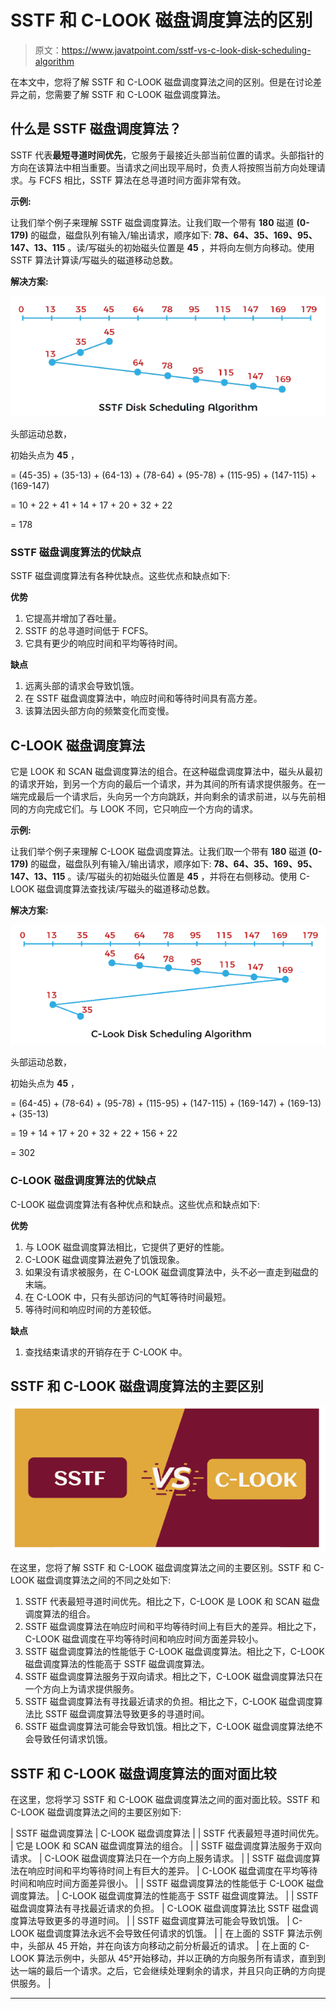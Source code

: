 # SSTF 和 C-LOOK 磁盘调度算法的区别

> 原文：<https://www.javatpoint.com/sstf-vs-c-look-disk-scheduling-algorithm>

在本文中，您将了解 SSTF 和 C-LOOK 磁盘调度算法之间的区别。但是在讨论差异之前，您需要了解 SSTF 和 C-LOOK 磁盘调度算法。

## 什么是 SSTF 磁盘调度算法？

SSTF 代表**最短寻道时间优先**，它服务于最接近头部当前位置的请求。头部指针的方向在该算法中相当重要。当请求之间出现平局时，负责人将按照当前方向处理请求。与 FCFS 相比，SSTF 算法在总寻道时间方面非常有效。

**示例:**

让我们举个例子来理解 SSTF 磁盘调度算法。让我们取一个带有 **180** 磁道 **(0-179)** 的磁盘，磁盘队列有输入/输出请求，顺序如下: **78、64、35、169、95、147、13、115** 。读/写磁头的初始磁头位置是 **45** ，并将向左侧方向移动。使用 SSTF 算法计算读/写磁头的磁道移动总数。

**解决方案:**

![SSTF vs C-LOOK Disk Scheduling Algorithm](img/5a78700ad51dfbfb5cfb098a26e5bb27.png)

头部运动总数，

初始头点为 **45** ，

= (45-35) + (35-13) + (64-13) + (78-64) + (95-78) + (115-95) + (147-115) + (169-147)

= 10 + 22 + 41 + 14 + 17 + 20 + 32 + 22

= 178

### SSTF 磁盘调度算法的优缺点

SSTF 磁盘调度算法有各种优缺点。这些优点和缺点如下:

**优势**

1.  它提高并增加了吞吐量。
2.  SSTF 的总寻道时间低于 FCFS。
3.  它具有更少的响应时间和平均等待时间。

**缺点**

1.  远离头部的请求会导致饥饿。
2.  在 SSTF 磁盘调度算法中，响应时间和等待时间具有高方差。
3.  该算法因头部方向的频繁变化而变慢。

## C-LOOK 磁盘调度算法

它是 LOOK 和 SCAN 磁盘调度算法的组合。在这种磁盘调度算法中，磁头从最初的请求开始，到另一个方向的最后一个请求，并为其间的所有请求提供服务。在一端完成最后一个请求后，头向另一个方向跳跃，并向剩余的请求前进，以与先前相同的方向完成它们。与 LOOK 不同，它只响应一个方向的请求。

**示例:**

让我们举个例子来理解 C-LOOK 磁盘调度算法。让我们取一个带有 **180** 磁道 **(0-179)** 的磁盘，磁盘队列有输入/输出请求，顺序如下: **78、64、35、169、95、147、13、115** 。读/写磁头的初始磁头位置是 **45** ，并将在右侧移动。使用 C-LOOK 磁盘调度算法查找读/写磁头的磁道移动总数。

**解决方案:**

![SSTF vs C-LOOK Disk Scheduling Algorithm](img/3fa686370387fc8194a7893b2ba9bff4.png)

头部运动总数，

初始头点为 **45** ，

= (64-45) + (78-64) + (95-78) + (115-95) + (147-115) + (169-147) + (169-13) + (35-13)

= 19 + 14 + 17 + 20 + 32 + 22 + 156 + 22

= 302

### C-LOOK 磁盘调度算法的优缺点

C-LOOK 磁盘调度算法有各种优点和缺点。这些优点和缺点如下:

**优势**

1.  与 LOOK 磁盘调度算法相比，它提供了更好的性能。
2.  C-LOOK 磁盘调度算法避免了饥饿现象。
3.  如果没有请求被服务，在 C-LOOK 磁盘调度算法中，头不必一直走到磁盘的末端。
4.  在 C-LOOK 中，只有头部访问的气缸等待时间最短。
5.  等待时间和响应时间的方差较低。

**缺点**

1.  查找结束请求的开销存在于 C-LOOK 中。

## SSTF 和 C-LOOK 磁盘调度算法的主要区别

![SSTF vs C-LOOK Disk Scheduling Algorithm](img/2a51d3418c7ca253025b0ecf9d202466.png)

在这里，您将了解 SSTF 和 C-LOOK 磁盘调度算法之间的主要区别。SSTF 和 C-LOOK 磁盘调度算法之间的不同之处如下:

1.  SSTF 代表最短寻道时间优先。相比之下，C-LOOK 是 LOOK 和 SCAN 磁盘调度算法的组合。
2.  SSTF 磁盘调度算法在响应时间和平均等待时间上有巨大的差异。相比之下，C-LOOK 磁盘调度在平均等待时间和响应时间方面差异较小。
3.  SSTF 磁盘调度算法的性能低于 C-LOOK 磁盘调度算法。相比之下，C-LOOK 磁盘调度算法的性能高于 SSTF 磁盘调度算法。
4.  SSTF 磁盘调度算法服务于双向请求。相比之下，C-LOOK 磁盘调度算法只在一个方向上为请求提供服务。
5.  SSTF 磁盘调度算法有寻找最近请求的负担。相比之下，C-LOOK 磁盘调度算法比 SSTF 磁盘调度算法导致更多的寻道时间。
6.  SSTF 磁盘调度算法可能会导致饥饿。相比之下，C-LOOK 磁盘调度算法绝不会导致任何请求饥饿。

## SSTF 和 C-LOOK 磁盘调度算法的面对面比较

在这里，您将学习 SSTF 和 C-LOOK 磁盘调度算法之间的面对面比较。SSTF 和 C-LOOK 磁盘调度算法之间的主要区别如下:

| SSTF 磁盘调度算法 | C-LOOK 磁盘调度算法 |
| SSTF 代表最短寻道时间优先。 | 它是 LOOK 和 SCAN 磁盘调度算法的组合。 |
| SSTF 磁盘调度算法服务于双向请求。 | C-LOOK 磁盘调度算法只在一个方向上服务请求。 |
| SSTF 磁盘调度算法在响应时间和平均等待时间上有巨大的差异。 | C-LOOK 磁盘调度在平均等待时间和响应时间方面差异很小。 |
| SSTF 磁盘调度算法的性能低于 C-LOOK 磁盘调度算法。 | C-LOOK 磁盘调度算法的性能高于 SSTF 磁盘调度算法。 |
| SSTF 磁盘调度算法有寻找最近请求的负担。 | C-LOOK 磁盘调度算法比 SSTF 磁盘调度算法导致更多的寻道时间。 |
| SSTF 磁盘调度算法可能会导致饥饿。 | C-LOOK 磁盘调度算法永远不会导致任何请求的饥饿。 |
| 在上面的 SSTF 算法示例中，头部从 45 开始，并在向该方向移动之前分析最近的请求。 | 在上面的 C-LOOK 算法示例中，头部从 45°开始移动，并以正确的方向服务所有请求，直到到达一端的最后一个请求。之后，它会继续处理剩余的请求，并且只向正确的方向提供服务。 |

* * *